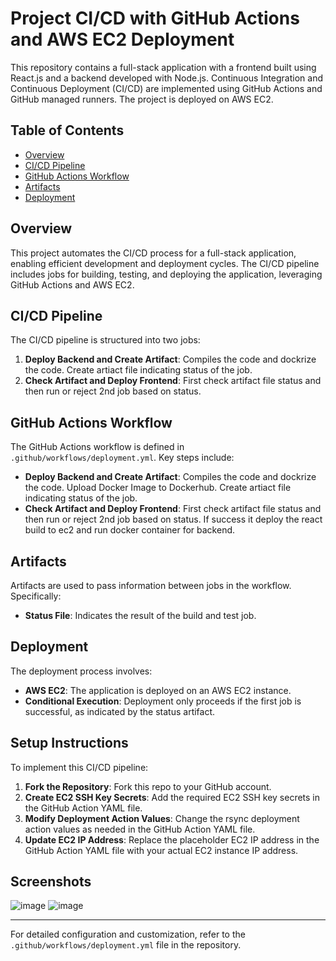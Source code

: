# Project CI/CD with GitHub Actions and AWS EC2 Deployment

This repository contains a full-stack application with a frontend built using React.js and a backend developed with Node.js. Continuous Integration and Continuous Deployment (CI/CD) are implemented using GitHub Actions and GitHub managed runners. The project is deployed on AWS EC2.

## Table of Contents
- [Overview](#overview)
- [CI/CD Pipeline](#cicd-pipeline)
- [GitHub Actions Workflow](#github-actions-workflow)
- [Artifacts](#artifacts)
- [Deployment](#deployment)

## Overview
This project automates the CI/CD process for a full-stack application, enabling efficient development and deployment cycles. The CI/CD pipeline includes jobs for building, testing, and deploying the application, leveraging GitHub Actions and AWS EC2.

## CI/CD Pipeline
The CI/CD pipeline is structured into two jobs:
1. **Deploy Backend and Create Artifact**: Compiles the code and dockrize the code. Create artiact file indicating status of the job.
2. **Check Artifact and Deploy Frontend**: First check artifact file status and then run or reject 2nd job based on status.

## GitHub Actions Workflow
The GitHub Actions workflow is defined in `.github/workflows/deployment.yml`. Key steps include:
- **Deploy Backend and Create Artifact**: Compiles the code and dockrize the code. Upload Docker Image to Dockerhub. Create artiact file indicating status of the job.
- **Check Artifact and Deploy Frontend**: First check artifact file status and then run or reject 2nd job based on status. If success it deploy the react build to ec2 and run docker container for backend.

## Artifacts
Artifacts are used to pass information between jobs in the workflow. Specifically:
- **Status File**: Indicates the result of the build and test job.

## Deployment
The deployment process involves:
- **AWS EC2**: The application is deployed on an AWS EC2 instance.
- **Conditional Execution**: Deployment only proceeds if the first job is successful, as indicated by the status artifact.

## Setup Instructions
To implement this CI/CD pipeline:
1. **Fork the Repository**: Fork this repo to your GitHub account.
2. **Create EC2 SSH Key Secrets**: Add the required EC2 SSH key secrets in the GitHub Action YAML file.
3. **Modify Deployment Action Values**: Change the rsync deployment action values as needed in the GitHub Action YAML file.
4. **Update EC2 IP Address**: Replace the placeholder EC2 IP address in the GitHub Action YAML file with your actual EC2 instance IP address.

## Screenshots
![image](https://github.com/Divya4242/React-Node-MongoDB-Docker-Project-CICD-GITHUB-ACTIONS-EC2/assets/113757574/6aa4ab06-b0ab-4846-8843-0ba3621d0ff7)
![image](https://github.com/Divya4242/React-Node-MongoDB-Docker-Project-CICD-GITHUB-ACTIONS-EC2/assets/113757574/3953902d-05a1-45dc-82ff-4d1fa73a1f15)


---

For detailed configuration and customization, refer to the `.github/workflows/deployment.yml` file in the repository.

